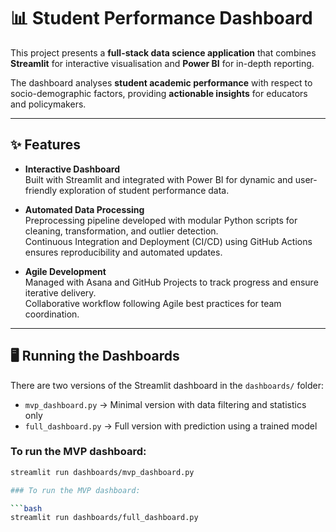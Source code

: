 # 📊 Student Performance Dashboard  

This project presents a **full-stack data science application** that combines **Streamlit** for interactive visualisation and **Power BI** for in-depth reporting.  

The dashboard analyses **student academic performance** with respect to socio-demographic factors, providing **actionable insights** for educators and policymakers.  

---

## ✨ Features  

- **Interactive Dashboard**  
  Built with Streamlit and integrated with Power BI for dynamic and user-friendly exploration of student performance data.  

- **Automated Data Processing**  
  Preprocessing pipeline developed with modular Python scripts for cleaning, transformation, and outlier detection.  
  Continuous Integration and Deployment (CI/CD) using GitHub Actions ensures reproducibility and automated updates.  

- **Agile Development**  
  Managed with Asana and GitHub Projects to track progress and ensure iterative delivery.  
  Collaborative workflow following Agile best practices for team coordination.  

---

## 🖥️ Running the Dashboards  

There are two versions of the Streamlit dashboard in the `dashboards/` folder:  

- `mvp_dashboard.py` → Minimal version with data filtering and statistics only  
- `full_dashboard.py` → Full version with prediction using a trained model  

### To run the MVP dashboard:  

```bash
streamlit run dashboards/mvp_dashboard.py

### To run the MVP dashboard:  

```bash
streamlit run dashboards/full_dashboard.py
